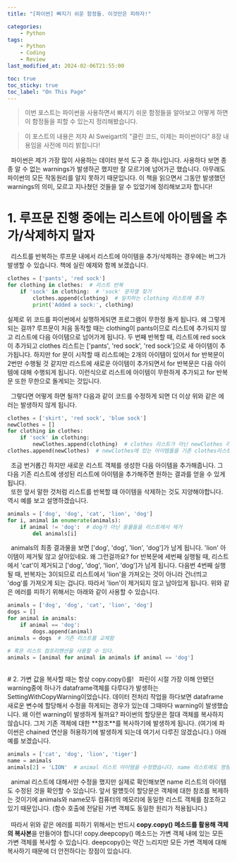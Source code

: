 ```yaml
---
title: "[파이썬] 빠지기 쉬운 함정들. 이것만은 피하자!"

categories:
    - Python
tags:
    - Python
    - Coding
    - Review
last_modified_at: 2024-02-06T21:55:00

toc: true
toc_sticky: true
toc_label: "On This Page"
---
```


> 이번 포스트는 파이썬을 사용하면서 빠지기 쉬운 함정들을 알아보고 어떻게 하면 이 함정들을 피할 수 있는지 정리해봤습니다. <br>

> 이 포스트의 내용은 저자 Al Sweigart의 "클린 코드, 이제는 파이썬이다" 8장 내용임을 사전에 미리 밝힙니다!

&#160; 파이썬은 제가 가장 많이 사용하는 데이터 분석 도구 중 하나입니다. 사용하다 보면 종종 알 수 없는 warnings가 발생하곤 했지만 잘 모르기에 넘어가곤 했습니다. 아무래도 파이썬의 모든 작동원리를 알지 못하기 때문입니다. 이 책을 읽으면서 그동안 발생했던 warnings의 의미, 모르고 지나쳤던 것들을 알 수 있었기에 정리해보고자 합니다!

# 1. 루프문 진행 중에는 리스트에 아이템을 추가/삭제하지 말자
&#160; 리스트를 반복하는 루프문 내에서 리스트에 아이템을 추가/삭제하는 경우에는 버그가 발생할 수 있습니다. 책에 실린 예제와 함께 보겠습니다. <br>
```python
clothes = ['pants', 'red sock']
for clothing in clothes:  # 리스트 반복
    if 'sock' in clothing:  # 'sock' 문자열 찾기
        clothes.append(clothing)  # 일치하는 clothing 리스트에 추가
        print('Added a sock:', clothing)
```

실제로 위 코드를 파이썬에서 실행하게되면 프로그램이 무한정 돌게 됩니다. 왜 그렇게 되는 걸까? 루프문이 처음 동작할 때는 clothing이 pants이므로 리스트에 추가되지 않고 리스트에 다음 아이템으로 넘어가게 됩니다. 두 번째 반복할 때, 리스트에 red sock이 추가되고 clothes 리스트는 ['pants', 'red sock', 'red sock']으로 새 아이템이 추가됩니다. 하지만 for 문이 시작할 때 리스트에는 2개의 아이템이 있어서 for 반복문이 2번만 수행될 것 같지만 리스트에 새로운 아이템이 추가되면서 for 반복문은 다음 아이템에 대해 수행되게 됩니다. 이런식으로 리스트에 아이템이 무한하게 추가되고 for 반복문 또한 무한으로 돌게되는 것입니다. <br>

&#160; 그렇다면 어떻게 하면 될까? 다음과 같이 코드를 수정하게 되면 더 이상 위와 같은 에러는 발생하지 않게 됩니다.
```python
clothes = ['skirt', 'red sock', 'blue sock']
newClothes = []
for clothing in clothes:
    if 'sock' in clothing:
        newClothes.append(clothing)  # clothes 리스트가 아닌 newClothes 리스트에 아이템을 추가
clothes.append(newClothes)  # newClothes에 있는 아이템들을 기존 clothes리스트에 추가하기
```

&#160; 조금 번거롭긴 하지만 새로운 리스트 객체를 생성한 다음 아이템을 추가해줍니다. 그 다음 기존 리스트에 생성된 리스트에 아이템을 추가해주면 원하는 결과를 얻을 수 있게 됩니다.
<br>
&#160; 또한 앞서 말한 것처럼 리스트를 반복할 떄 아이템을 삭제하는 것도 지양해야합니다. 역시 예를 보고 설명하겠습니다.

```python
animals = ['dog', 'dog', 'cat', 'lion', 'dog']
for i, animal in enumerate(animals):
    if animal != 'dog':  # dog가 아닌 동물들을 리스트에서 제거
        del animals[i]
```
&#160; animals의 최종 결과물을 보면 ['dog', 'dog', 'lion', 'dog']가 남게 됩니다. 'lion' 아이템이 제거됮 않고 살아있네요. 왜 그런걸까요? for 반복문에 세번째 실행될 때, 리스트에서 'cat'이 제거되고 ['dog', 'dog', 'lion', 'dog']가 남게 됩니다. 다음번 4번째 실행될 때, 반복자는 3이되므로 리스트에서 'lion'을 가져오는 것이 아니라 건너띄고 'dog'를 가져오게 되는 겁니다. 따라서 'lion'이 제거되지 않고 남아있게 됩니다. 위와 같은 에러를 피하기 위해서는 아래와 같이 사용할 수 있습니다.

```python
animals = ['dog', 'dog', 'cat', 'lion', 'dog']
dogs = []
for animal in animals:
    if animal == 'dog':
        dogs.append(animal)
animals = dogs  # 기존 리스트를 교체함

# 혹은 리스트 컴프리헨션을 사용할 수 있다.
animals = [animal for animal in animals if animal == 'dog']
```
<br>
# 2. 가변 값을 복사할 때는 항상 copy.copy()를!
&#160; 파린이 시절 가장 이해 안됐던 warning중에 하나가 dataframe객체를 다루다가 발생하는 SettingWithCopyWarning이었습니다. 데이터 전처리 작업을 하다보면 dataframe 새로운 변수에 할당해서 수정을 하게되는 경우가 있는데 그때마다 warning이 발생했습니다. 왜 이런 warning이 발생하게 될까요? 파이썬의 할당문은 절대 객체를 복사하지 않습니다. 그저 기존 객체에 대한 **참조**를 복사하기에 발생하게 됩니다. (여기에 파이썬은 chained 연산을 허용하기에 발생하게 되는데 여기서 다루진 않겠습니다.) 아래 예를 보겠습니다.

```python
animals = ['cat', 'dog', 'lion', 'tiger']
name = animals
animals[2] = 'LION'  # animal 리스트 아이템을 수정했습니다. name 리스트에도 영향을 미칠까요?
```

&#160; animal 리스트에 대해서만 수정을 했지만 실제로 확인해보면 name 리스트의 아이템도 수정된 것을 확인할 수 있습니다. 앞서 말헀듯이 할당문은 객체에 대한 참조를 복제하는 것이기에 animals와 name모두 컴퓨터의 메모리에 동일한 리스트 객체를 참조하고 있기 때문입니다. (함수 호출에 전달된 가변 객체도 동일한 원리가 적용됩니다.)<br><br>
&#160; 따라서 위와 같은 에러를 피하기 위해서는 반드시 **copy.copy() 메소드를 활용해 객체의 복사본**을 만들어야 합니다! copy.deepcopy() 메소드는 가변 객체 내에 있는 모든 가변 객체를 복사할 수 있습니다. deepcopy()는 약간 느리지만 모든 가변 객체에 대해 복사하기 때문에 더 안전하다는 장점이 있습니다.